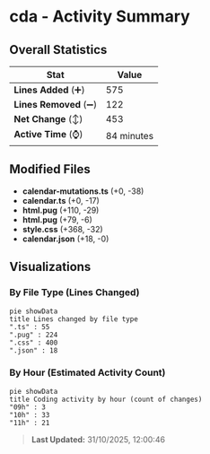 # cda - Activity Summary 

## Overall Statistics

| Stat                   | Value                                                             |
| ---------------------- | ----------------------------------------------------------------- |
| **Lines Added** (➕)   | 575                                          |
| **Lines Removed** (➖) | 122                                        |
| **Net Change** (↕)    | 453                |
| **Active Time** (⌚)   | 84 minutes |


## Modified Files
- **calendar-mutations.ts** (+0, -38)
- **calendar.ts** (+0, -17)
- **html.pug** (+110, -29)
- **html.pug** (+79, -6)
- **style.css** (+368, -32)
- **calendar.json** (+18, -0)

## Visualizations

### By File Type (Lines Changed)

```mermaid
pie showData
title Lines changed by file type
".ts" : 55
".pug" : 224
".css" : 400
".json" : 18
```

### By Hour (Estimated Activity Count)

```mermaid
pie showData
title Coding activity by hour (count of changes)
"09h" : 3
"10h" : 33
"11h" : 21
```


> **Last Updated:** 31/10/2025, 12:00:46